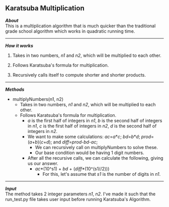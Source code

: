 ## Karatsuba Multiplication  
_**About**_  
This is a multiplication algorithm that is much quicker than the traditional grade school algorithm which works in quadratic running time.  

---  

_**How it works**_  
1. Takes in two numbers, _n1_ and _n2_, which will be multiplied to each other.  

1. Follows Karatsuba's formula for multiplication.  

1. Recursively calls itself to compute shorter and shorter products.  

---  

_**Methods**_  
- multiplyNumbers(n1, n2)  
    - Takes in two numbers, _n1_ and _n2_, which will be multiplied to each other.  
    - Follows Karatsuba's formula for multiplication.  
        - _a_ is the first half of integers in _n1_, _b_ is the second half of integers in _n1_, _c_ is the first half of integers in _n2_, _d_ is the second half of integers in _n2_.  
        - We want to make some calculations: _ac_=_a_\*_c_; _bd_=_b_\*_d_; _prod_=(_a_+_b_)(_c_+_d_); and _diff_=_prod_-_bd_-_ac_;  
            - We can recursively call on multiplyNumbers to solve these.  
            - Our base condition would be having 1 digit numbers.  
        - After all the recursive calls, we can calculate the following, giving us our answer.  
            - _ac_\*(10^s1) + _bd_ + (_diff_\*(10^(s1//2)))  
                - For this, let's assume that _s1_ is the number of digits in _n1_.  

---  

_**Input**_  
The method takes 2 integer parameters _n1_, _n2_. I've made it such that the run_test.py file takes user input before running Karatsuba's Algorithm.  

